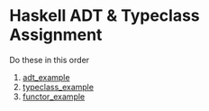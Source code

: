 # Haskell ADT & Typeclass Assignment

Do these in this order

1. [adt_example](adt_example.hs)
2. [typeclass_example](typeclass_example.hs)
3. [functor_example](functor_example.hs)
